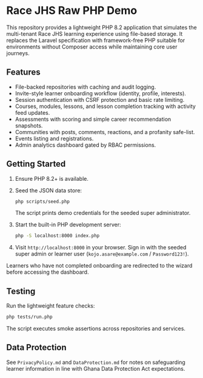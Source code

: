 # Race JHS Raw PHP Demo

This repository provides a lightweight PHP 8.2 application that simulates the multi-tenant Race JHS learning experience using file-based storage. It replaces the Laravel specification with framework-free PHP suitable for environments without Composer access while maintaining core user journeys.

## Features

- File-backed repositories with caching and audit logging.
- Invite-style learner onboarding workflow (identity, profile, interests).
- Session authentication with CSRF protection and basic rate limiting.
- Courses, modules, lessons, and lesson completion tracking with activity feed updates.
- Assessments with scoring and simple career recommendation snapshots.
- Communities with posts, comments, reactions, and a profanity safe-list.
- Events listing and registrations.
- Admin analytics dashboard gated by RBAC permissions.

## Getting Started

1. Ensure PHP 8.2+ is available.
2. Seed the JSON data store:

   ```bash
   php scripts/seed.php
   ```

   The script prints demo credentials for the seeded super administrator.

3. Start the built-in PHP development server:

   ```bash
   php -S localhost:8000 index.php
   ```

4. Visit `http://localhost:8000` in your browser. Sign in with the seeded super admin or learner user (`kojo.asare@example.com` / `Password123!`).

Learners who have not completed onboarding are redirected to the wizard before accessing the dashboard.

## Testing

Run the lightweight feature checks:

```bash
php tests/run.php
```

The script executes smoke assertions across repositories and services.

## Data Protection

See `PrivacyPolicy.md` and `DataProtection.md` for notes on safeguarding learner information in line with Ghana Data Protection Act expectations.
